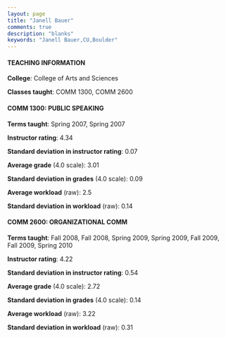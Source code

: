 ```yaml
---
layout: page
title: "Janell Bauer" 
comments: true
description: "blanks"
keywords: "Janell Bauer,CU,Boulder"
---
```

<head>
<script src="https://ajax.googleapis.com/ajax/libs/jquery/2.1.3/jquery.min.js"></script>
<script src="https://dl.dropboxusercontent.com/s/pc42nxpaw1ea4o9/highcharts.js?dl=0"></script>
<!-- <script src="../assets/js/highcharts.js"></script> -->
<style type="text/css">@font-face {
	font-family: "Bebas Neue";
	src: url(https://www.filehosting.org/file/details/544349/BebasNeue Regular.otf) format("opentype");
	}
	h1.Bebas { 
		font-family: "Bebas Neue", Verdana, Tahoma;
	}
</style>
</head>
	   
#### TEACHING INFORMATION

**College**: College of Arts and Sciences

**Classes taught**: COMM 1300, COMM 2600

#### COMM 1300: PUBLIC SPEAKING

**Terms taught**: Spring 2007, Spring 2007

**Instructor rating**: 4.34

**Standard deviation in instructor rating**: 0.07

**Average grade** (4.0 scale): 3.01

**Standard deviation in grades** (4.0 scale): 0.09

**Average workload** (raw): 2.5

**Standard deviation in workload** (raw): 0.14

#### COMM 2600: ORGANIZATIONAL COMM

**Terms taught**: Fall 2008, Fall 2008, Spring 2009, Spring 2009, Fall 2009, Fall 2009, Spring 2010

**Instructor rating**: 4.22

**Standard deviation in instructor rating**: 0.54

**Average grade** (4.0 scale): 2.72

**Standard deviation in grades** (4.0 scale): 0.14

**Average workload** (raw): 3.22

**Standard deviation in workload** (raw): 0.31

